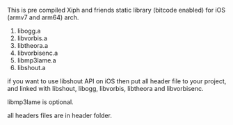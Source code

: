 This is pre compiled Xiph and friends static library (bitcode enabled) for iOS (armv7 and arm64) arch. 

1. libogg.a
2. libvorbis.a
3. libtheora.a
4. libvorbisenc.a
5. libmp3lame.a
6. libshout.a

if you want to use libshout API on iOS then put all header file to your project, and linked with libshout, libogg, libvorbis, libtheora and libvorbisenc.

libmp3lame is optional.

all headers files are in header folder.

